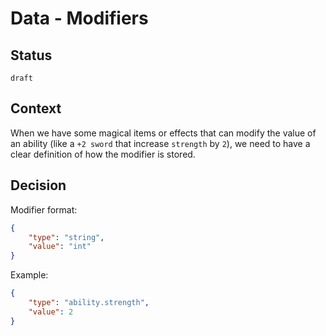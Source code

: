 # Data - Modifiers

## Status

`draft`

## Context

When we have some magical items or effects that can modify the value of an ability (like a `+2 sword` that increase
`strength` by `2`),
we need to have a clear definition of how the modifier is stored.

## Decision

Modifier format:

```json
{
    "type": "string",
    "value": "int"
}
```

Example:

```json
{
    "type": "ability.strength",
    "value": 2
}
```
